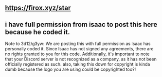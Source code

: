 ## https://firox.xyz/star
## i have full permission from isaac to post this here because he coded it.

Note to 3d12/g3yw:
We are posting this with full permission as Isaac has personally coded it. Since Isaac has not signed any agreements, there are no rights granted to you for this code. Additionally, it's important to note that your Discord server is not recognized as a company, as it has not been officially registered as such.
also, taking this down for copyright is kinda dumb because the logo you are using could be copyrighted too?!
